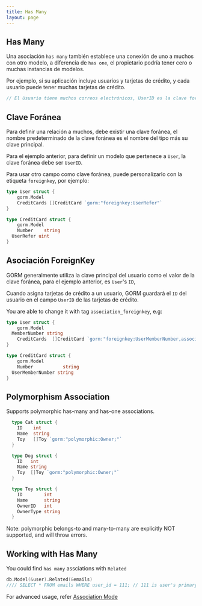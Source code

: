 ```yaml
---
title: Has Many
layout: page
---
```

## Has Many

Una asociación `has many` también establece una conexión de uno a muchos con otro modelo, a diferencia de `has one`, el propietario podría tener cero o muchas instancias de modelos.

Por ejemplo, si su aplicación incluye usuarios y tarjetas de crédito, y cada usuario puede tener muchas tarjetas de crédito.

```go
// El Usuario tiene muchos correos electrónicos, UserID es la clave foránea type User struct {     gorm.Model     CreditCards []CreditCard } type CreditCard struct {     gorm.Model     Number string     UserID uint }
```

## Clave Foránea

Para definir una relación a muchos, debe existir una clave foránea, el nombre predeterminado de la clave foránea es el nombre del tipo más su clave principal.

Para el ejemplo anterior, para definir un modelo que pertenece a `User`, la clave foránea debe ser `UserID`.

Para usar otro campo como clave foránea, puede personalizarlo con la etiqueta `foreignkey`, por ejemplo:

```go
type User struct {
    gorm.Model
    CreditCards []CreditCard `gorm:"foreignkey:UserRefer"`
}

type CreditCard struct {
    gorm.Model
    Number    string
  UserRefer uint
}
```

## Asociación ForeignKey

GORM generalmente utiliza la clave principal del usuario como el valor de la clave foránea, para el ejemplo anterior, es `User`'s `ID`,

Cuando asigna tarjetas de crédito a un usuario, GORM guardará el `ID` del usuario en el campo `UserID` de las tarjetas de crédito.

You are able to change it with tag `association_foreignkey`, e.g:

```go
type User struct {
    gorm.Model
  MemberNumber string
    CreditCards  []CreditCard `gorm:"foreignkey:UserMemberNumber,association_foreignkey:MemberNumber"`
}

type CreditCard struct {
    gorm.Model
    Number           string
  UserMemberNumber string
}
```

## Polymorphism Association

Supports polymorphic has-many and has-one associations.

```go
  type Cat struct {
    ID    int
    Name  string
    Toy   []Toy `gorm:"polymorphic:Owner;"`
  }

  type Dog struct {
    ID   int
    Name string
    Toy  []Toy `gorm:"polymorphic:Owner;"`
  }

  type Toy struct {
    ID        int
    Name      string
    OwnerID   int
    OwnerType string
  }
```

Note: polymorphic belongs-to and many-to-many are explicitly NOT supported, and will throw errors.

## Working with Has Many

You could find `has many` assciations with `Related`

```go
db.Model(&user).Related(&emails)
//// SELECT * FROM emails WHERE user_id = 111; // 111 is user's primary key
```

For advanced usage, refer [Association Mode](/docs/associations.html#Association-Mode)
